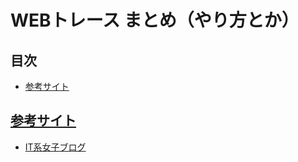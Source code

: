# <span id="top">WEBトレース まとめ（やり方とか）</span>

## 目次

* [参考サイト](#jump_sanko)




## <a id="jump_sanko" href="#top">参考サイト</a>

* [IT系女子ブログ](https://itkeijyoshilog.tosssaurus.com/entry/trace-report001)